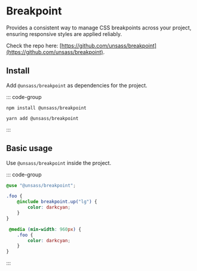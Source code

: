 # Breakpoint

Provides a consistent way to manage CSS breakpoints across your project, ensuring responsive styles are applied
reliably.

Check the repo here: [https://github.com/unsass/breakpoint](https://github.com/unsass/breakpoint).

## Install

Add `@unsass/breakpoint` as dependencies for the project.

::: code-group

```npm
npm install @unsass/breakpoint
```

```yarn
yarn add @unsass/breakpoint
```

:::

## Basic usage

Use `@unsass/breakpoint` inside the project.

::: code-group
```scss
@use "@unsass/breakpoint";

.foo {
    @include breakpoint.up("lg") {
        color: darkcyan;
    }
}
```

```css
 @media (min-width: 960px) {
    .foo {
        color: darkcyan;
    }
}
```
:::
